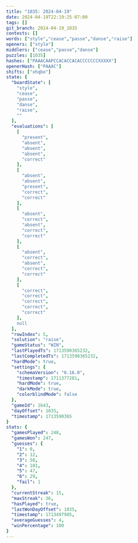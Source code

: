 ```yaml
---
title: "1035: 2024-04-19"
date: 2024-04-19T22:19:25-07:00
tags: []
git_branch: 2024-04-19_1035
contests: []
words: ["style","cease","passe","danse","raise"]
openers: ["style"]
middlers: ["cease","passe","danse"]
puzzles: [1035]
hashes: ["PAAACAAPCCACACCACACCCCCCCXXXXX"]
openerHash: ["PAAAC"]
shifts: ["xhqbo"]
state: {
  "boardState": [
    "style",
    "cease",
    "passe",
    "danse",
    "raise",
    ""
  ],
  "evaluations": [
    [
      "present",
      "absent",
      "absent",
      "absent",
      "correct"
    ],
    [
      "absent",
      "absent",
      "present",
      "correct",
      "correct"
    ],
    [
      "absent",
      "correct",
      "absent",
      "correct",
      "correct"
    ],
    [
      "absent",
      "correct",
      "absent",
      "correct",
      "correct"
    ],
    [
      "correct",
      "correct",
      "correct",
      "correct",
      "correct"
    ],
    null
  ],
  "rowIndex": 5,
  "solution": "raise",
  "gameStatus": "WIN",
  "lastPlayedTs": 1713590365232,
  "lastCompletedTs": 1713590365232,
  "hardMode": true,
  "settings": {
    "schemaVersion": "0.16.0",
    "timestamp": 1711377281,
    "hardMode": true,
    "darkMode": true,
    "colorblindMode": false
  },
  "gameId": 1643,
  "dayOffset": 1035,
  "timestamp": 1713590365
}
stats: {
  "gamesPlayed": 248,
  "gamesWon": 247,
  "guesses": {
    "1": 0,
    "2": 12,
    "3": 58,
    "4": 101,
    "5": 47,
    "6": 29,
    "fail": 1
  },
  "currentStreak": 15,
  "maxStreak": 36,
  "hasPlayed": true,
  "lastWonDayOffset": 1035,
  "timestamp": 1713497905,
  "averageGuesses": 4,
  "winPercentage": 100
}
---
```

<!-- more -->
